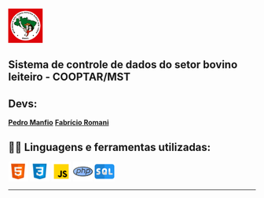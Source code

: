 [<img src="img/mst.png" width="70" height="70">](https://mst.org.br/)

## Sistema de controle de dados do setor bovino leiteiro - COOPTAR/MST

## Devs:

<a href="https://github.com/pedro-lill" target="_blank"><b>Pedro Manfio</b></a>
<a href="https://github.com/fabricioromanii" target="_blank"><b>Fabrício Romani</b></a>

 <h2>👨‍💻 Linguagens e ferramentas utilizadas:</h2>

[<img src="imgReadme/html.png" width="40" height="40" title="HTML5" alt=HTML5>](https://developer.mozilla.org/pt-BR/docs/Web/HTML)
[<img src="imgReadme/css.png" width="40" height="40" title="CSS3" alt=CSS >](https://www.w3schools.com/css/)
[<img src="imgReadme/js.png" width="40" height="40" title="Java Script" alt=JS>](https://developer.mozilla.org/pt-BR/docs/Web/JavaScript)
[<img src="imgReadme/php.png" width="40" height="40" title="PHP" alt=PHP>](https://developer.mozilla.org/pt-BR/docs/Web/JavaScript)
[<img src="imgReadme/sql.png" width="40" height="40" title="Sql" alt=SQL>](https://developer.mozilla.org/pt-BR/docs/Web/JavaScript)

<hr>
